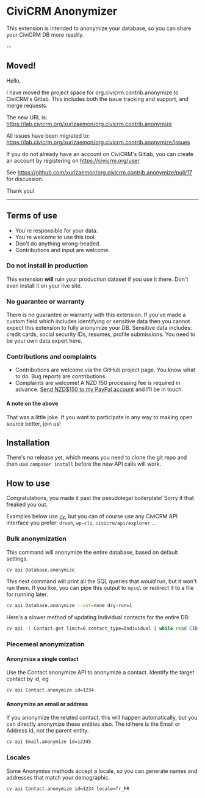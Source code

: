 # CiviCRM Anonymizer

This extension is intended to anonymize your database, so you can share your CiviCRM DB more readily.

--

## Moved!

Hello,

I have moved the project space for org.civicrm.contrib.anonymize to CiviCRM's Gitlab.
This includes both the issue tracking and support, and merge requests.

The new URL is: https://lab.civicrm.org/xurizaemon/org.civicrm.contrib.anonymize

All issues have been migrated to: https://lab.civicrm.org/xurizaemon/org.civicrm.contrib.anonymize/issues

If you do not already have an account on CiviCRM's Gitlab, you can create an account
by registering on https://civicrm.org/user

See https://github.com/xurizaemon/org.civicrm.contrib.anonymize/pull/17 for discussion.

Thank you!

----

## Terms of use

* You're responsible for your data.
* You're welcome to use this tool.
* Don't do anything wrong-headed.
* Contributions and input are welcome.

### Do not install in production

This extension **will** ruin your production dataset if you use it there. Don't even install it on your live site.

### No guarantee or warranty

There is no guarantee or warranty with this extension. If you've made a custom field which includes identifying or sensitive data then you cannot expect this extension to fully anonymize your DB. Sensitive data includes: credit cards, social security IDs, resumes, profile submissions. You need to be your own data expert here.

### Contributions and complaints

* Contributions are welcome via the GitHub project page. You know what to do. Bug reports are contributions.
* Complaints are welcome! A NZD 150 processing fee is required in advance. [Send NZD$150 to my PayPal account](https://www.paypal.com/cgi-bin/webscr?cmd=_s-xclick&hosted_button_id=WB3P25G5WV692) and I'll be in touch.

#### A note on the above

That was a little joke. If you want to participate in any way to making open source better, join us!

## Installation

There's no release yet, which means you need to clone the git repo and then use `composer install` before the new API calls will work.

## How to use

Congratulations, you made it past the pseudolegal boilerplate! Sorry if that freaked you out.

Examples below use [`cv`](https://github.com/civicrm/cv), but you can of course use any CiviCRM API interface you prefer: `drush`, `wp-cli`, `civicrm/api/explorer` ...

### Bulk anonymization

This command will anonymize the entire database, based on default settings.

```bash
cv api Database.anonymize
```
This next command will print all the SQL queries that *would* run, but it won't run them. If you like, you can pipe this output to `mysql` or redirect it to a file for running later.

```bash
cv api Database.anonymize --out=none dry-run=1
```
Here's a slower method of updating Individual contacts for the entire DB:

```bash
cv api -I Contact.get limit=0 contact_type=Individual | while read CID ; do cv api Contact.anonymize locale=en_NZ id=$CID ; done
```

### Piecemeal anonymization

#### Anonymize a single contact

Use the Contact.anonymize API to anonymize a contact. Identify the target contact by id, eg

```bash
cv api Contact.anonymize id=1234
```
#### Anonymize an email or address

If you anonymize the related contact, this will happen automatically, but you can directly anonymize these entities also. The id here is the Email or Address id, not the parent entity.

```bash
cv api Email.anonymize id=12345
```
### Locales

Some Anonymise methods accept a locale, so you can generate names and addresses that match your demographic.

```bash
cv api Contact.anonymize id=1234 locale=fr_FR
```
